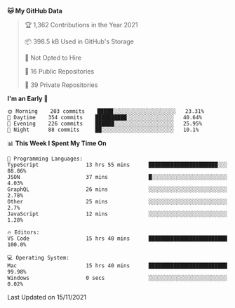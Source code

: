 <!--START_SECTION:waka-->
**🐱 My GitHub Data** 

> 🏆 1,362 Contributions in the Year 2021
 > 
> 📦 398.5 kB Used in GitHub's Storage 
 > 
> 🚫 Not Opted to Hire
 > 
> 📜 16 Public Repositories 
 > 
> 🔑 39 Private Repositories  
 > 
**I'm an Early 🐤** 

```text
🌞 Morning    203 commits    █████░░░░░░░░░░░░░░░░░░░░   23.31% 
🌆 Daytime    354 commits    ██████████░░░░░░░░░░░░░░░   40.64% 
🌃 Evening    226 commits    ██████░░░░░░░░░░░░░░░░░░░   25.95% 
🌙 Night      88 commits     ██░░░░░░░░░░░░░░░░░░░░░░░   10.1%

```


📊 **This Week I Spent My Time On** 

```text
💬 Programming Languages: 
TypeScript               13 hrs 55 mins      ██████████████████████░░░   88.86% 
JSON                     37 mins             █░░░░░░░░░░░░░░░░░░░░░░░░   4.03% 
GraphQL                  26 mins             ░░░░░░░░░░░░░░░░░░░░░░░░░   2.78% 
Other                    25 mins             ░░░░░░░░░░░░░░░░░░░░░░░░░   2.7% 
JavaScript               12 mins             ░░░░░░░░░░░░░░░░░░░░░░░░░   1.28%

🔥 Editors: 
VS Code                  15 hrs 40 mins      █████████████████████████   100.0%

💻 Operating System: 
Mac                      15 hrs 40 mins      █████████████████████████   99.98% 
Windows                  0 secs              ░░░░░░░░░░░░░░░░░░░░░░░░░   0.02%

```


 Last Updated on 15/11/2021
<!--END_SECTION:waka-->

